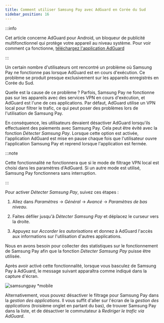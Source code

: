 ```yaml
---
title: Comment utiliser Samsung Pay avec AdGuard en Corée du Sud
sidebar_position: 16
---
```


:::info

Cet article concerne AdGuard pour Android, un bloqueur de publicité multifonctionnel qui protège votre appareil au niveau système. Pour voir comment ça fonctionne, [téléchargez l'application AdGuard](https://agrd.io/download-kb-adblock)

:::

Un certain nombre d'utilisateurs ont rencontré un problème où Samsung Pay ne fonctionne pas lorsque AdGuard est en cours d'exécution. Ce problème se produit presque exclusivement sur les appareils enregistrés en Corée du Sud.

Quelle est la cause de ce problème ? Parfois, Samsung Pay ne fonctionne pas sur les appareils avec des services VPN en cours d'exécution, et AdGuard est l'une de ces applications. Par défaut, AdGuard utilise un VPN local pour filtrer le trafic, ce qui peut poser des problèmes lors de l'utilisation de Samsung Pay.

En conséquence, les utilisateurs devaient désactiver AdGuard lorsqu'ils effectuaient des paiements avec Samsung Pay. Cela peut être évité avec la fonction *Détecter Samsung Pay*. Lorsque cette option est activée, l'application AdGuard est mise en pause chaque fois que l'utilisateur ouvre l'application Samsung Pay et reprend lorsque l'application est fermée.

:::note

Cette fonctionnalité ne fonctionnera que si le mode de filtrage VPN local est choisi dans les paramètres d'AdGuard. Si un autre mode est utilisé, Samsung Pay fonctionnera sans interruption.

:::

Pour activer *Détecter Samsung Pay*, suivez ces étapes :

1. Allez dans *Paramètres* → *Général* → *Avancé* → *Paramètres de bas niveau*.

1. Faites défiler jusqu'à *Détecter Samsung Pay* et déplacez le curseur vers la droite.

1. Appuyez sur *Accorder les autorisations* et donnez à AdGuard l'accès aux informations sur l'utilisation d'autres applications.

Nous en avons besoin pour collecter des statistiques sur le fonctionnement de Samsung Pay afin que la fonction *Détecter Samsung Pay* puisse être utilisée.

Après avoir activé cette fonctionnalité, lorsque vous basculez de Samsung Pay à AdGuard, le message suivant apparaîtra comme indiqué dans la capture d'écran.

![samsungpay *mobile](https://cdn.adtidy.org/content/kb/ad_blocker/android/solving_problems/samsungpay-with-adguard-in-south-korea/samsung_pay.png)

Alternativement, vous pouvez désactiver le filtrage pour Samsung Pay dans la *gestion des applications*. Il vous suffit d'aller sur l'écran de la *gestion des applications* (troisième onglet en partant du bas), de trouver Samsung Pay dans la liste, et de désactiver le commutateur à *Rediriger le trafic via AdGuard*.
